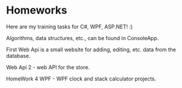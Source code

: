 # Homeworks
Here are my training tasks for C#, WPF, ASP.NET! :)

Algorithms, data structures, etc., can be found in ConsoleApp.

First Web Api is a small website for adding, editing, etc. data from the database.

Web Api 2 - web API for the store.

HomeWork 4 WPF - WPF clock and stack calculator projects.
